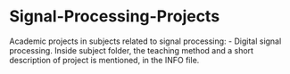 # Signal-Processing-Projects
Academic projects in subjects related to signal processing: - Digital signal processing. Inside subject folder, the teaching method and a short description of project is mentioned, in the INFO file.
